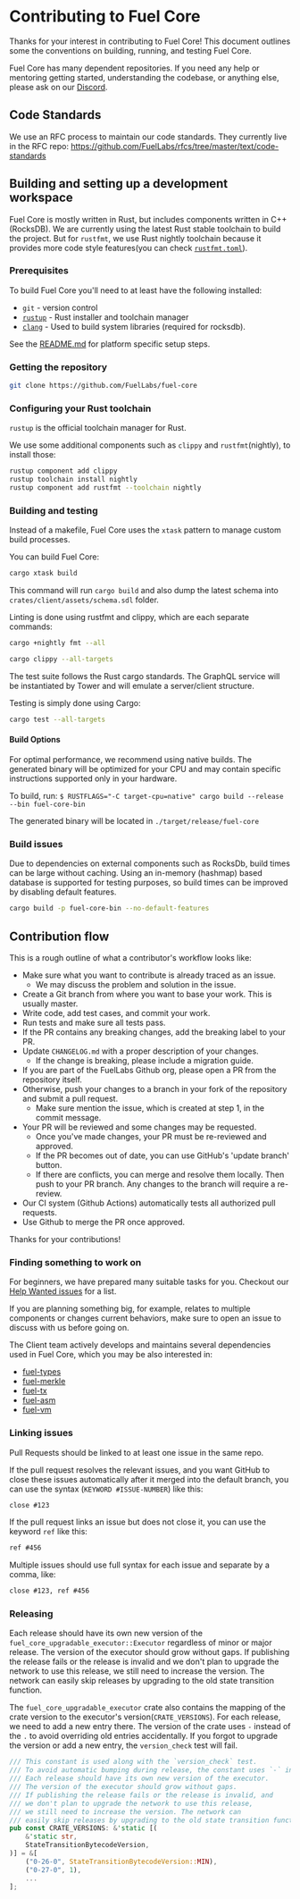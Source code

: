 # Contributing to Fuel Core

Thanks for your interest in contributing to Fuel Core! This document outlines some the conventions on building, running, and testing Fuel Core.

Fuel Core has many dependent repositories. If you need any help or mentoring getting started, understanding the codebase, or anything else, please ask on our [Discord](https://discord.gg/xfpK4Pe).

## Code Standards

We use an RFC process to maintain our code standards. They currently live in the RFC repo: <https://github.com/FuelLabs/rfcs/tree/master/text/code-standards>

## Building and setting up a development workspace

Fuel Core is mostly written in Rust, but includes components written in C++ (RocksDB).
We are currently using the latest Rust stable toolchain to build the project.
But for `rustfmt`, we use Rust nightly toolchain because it provides more code style features(you can check [`rustfmt.toml`](.rustfmt.toml)).

### Prerequisites

To build Fuel Core you'll need to at least have the following installed:

-   `git` - version control
-   [`rustup`](https://rustup.rs/) - Rust installer and toolchain manager
-   [`clang`](http://releases.llvm.org/download.html) - Used to build system libraries (required for rocksdb).

See the [README.md](README.md#system-requirements) for platform specific setup steps.

### Getting the repository

```sh
git clone https://github.com/FuelLabs/fuel-core
```

### Configuring your Rust toolchain

`rustup` is the official toolchain manager for Rust.

We use some additional components such as `clippy` and `rustfmt`(nightly), to install those:

```sh
rustup component add clippy
rustup toolchain install nightly
rustup component add rustfmt --toolchain nightly
```

### Building and testing

Instead of a makefile, Fuel Core uses the `xtask` pattern to manage custom build processes.

You can build Fuel Core:

```sh
cargo xtask build
```

This command will run `cargo build` and also dump the latest schema into `crates/client/assets/schema.sdl` folder.

Linting is done using rustfmt and clippy, which are each separate commands:

```sh
cargo +nightly fmt --all
```

```sh
cargo clippy --all-targets
```

The test suite follows the Rust cargo standards. The GraphQL service will be instantiated by
Tower and will emulate a server/client structure.

Testing is simply done using Cargo:

```sh
cargo test --all-targets
```

#### Build Options

For optimal performance, we recommend using native builds. The generated binary will be optimized for your CPU and may contain specific instructions supported only in your hardware.

To build, run:
`$ RUSTFLAGS="-C target-cpu=native" cargo build --release --bin fuel-core-bin`

The generated binary will be located in `./target/release/fuel-core`

### Build issues

Due to dependencies on external components such as RocksDb, build times can be large without caching.
Using an in-memory (hashmap) based database is supported for testing purposes, so build times can be improved by disabling
default features.

```sh
cargo build -p fuel-core-bin --no-default-features
```

## Contribution flow

This is a rough outline of what a contributor's workflow looks like:

-   Make sure what you want to contribute is already traced as an issue.
    -   We may discuss the problem and solution in the issue.
-   Create a Git branch from where you want to base your work. This is usually master.
-   Write code, add test cases, and commit your work.
-   Run tests and make sure all tests pass.
-   If the PR contains any breaking changes, add the breaking label to your PR.
-   Update `CHANGELOG.md` with a proper description of your changes.
    -   If the change is breaking, please include a migration guide.
-   If you are part of the FuelLabs Github org, please open a PR from the repository itself.
-   Otherwise, push your changes to a branch in your fork of the repository and submit a pull request.
    -   Make sure mention the issue, which is created at step 1, in the commit message.
-   Your PR will be reviewed and some changes may be requested.
    -   Once you've made changes, your PR must be re-reviewed and approved.
    -   If the PR becomes out of date, you can use GitHub's 'update branch' button.
    -   If there are conflicts, you can merge and resolve them locally. Then push to your PR branch.
        Any changes to the branch will require a re-review.
-   Our CI system (Github Actions) automatically tests all authorized pull requests.
-   Use Github to merge the PR once approved.

Thanks for your contributions!

### Finding something to work on

For beginners, we have prepared many suitable tasks for you. Checkout our [Help Wanted issues](https://github.com/FuelLabs/fuel-core/issues?q=is%3Aopen+is%3Aissue+label%3A%22help+wanted%22) for a list.

If you are planning something big, for example, relates to multiple components or changes current behaviors, make sure to open an issue to discuss with us before going on.

The Client team actively develops and maintains several dependencies used in Fuel Core, which you may be also interested in:

-   [fuel-types](https://github.com/FuelLabs/fuel-vm/tree/master/fuel-types)
-   [fuel-merkle](https://github.com/FuelLabs/fuel-vm/tree/master/fuel-merkle)
-   [fuel-tx](https://github.com/FuelLabs/fuel-vm/tree/master/fuel-tx)
-   [fuel-asm](https://github.com/FuelLabs/fuel-vm/tree/master/fuel-asm)
-   [fuel-vm](https://github.com/FuelLabs/fuel-vm/tree/master/fuel-vm)

### Linking issues

Pull Requests should be linked to at least one issue in the same repo.

If the pull request resolves the relevant issues, and you want GitHub to close these issues automatically after it merged into the default branch, you can use the syntax (`KEYWORD #ISSUE-NUMBER`) like this:

```md
close #123
```

If the pull request links an issue but does not close it, you can use the keyword `ref` like this:

```md
ref #456
```

Multiple issues should use full syntax for each issue and separate by a comma, like:

```md
close #123, ref #456
```

### Releasing

Each release should have its own new version of the `fuel_core_upgradable_executor::Executor` regardless of minor or major release. The version of the executor should grow without gaps.
If publishing the release fails or the release is invalid and
we don't plan to upgrade the network to use this release, 
we still need to increase the version. 
The network can easily skip releases by upgrading to the old state transition function.

The `fuel_core_upgradable_executor` crate also contains the mapping of the crate 
version to the executor's version(`CRATE_VERSIONS`). For each release, 
we need to add a new entry there. The version of the crate uses `-` instead 
of the `.` to avoid overriding old entries accidentally. 
If you forgot to upgrade the version or add a new entry, the `version_check` test will fail.

```rust
/// This constant is used along with the `version_check` test.
/// To avoid automatic bumping during release, the constant uses `-` instead of `.`.
/// Each release should have its own new version of the executor.
/// The version of the executor should grow without gaps.
/// If publishing the release fails or the release is invalid, and
/// we don't plan to upgrade the network to use this release,
/// we still need to increase the version. The network can
/// easily skip releases by upgrading to the old state transition function.
pub const CRATE_VERSIONS: &'static [(
    &'static str,
    StateTransitionBytecodeVersion,
)] = &[
    ("0-26-0", StateTransitionBytecodeVersion::MIN),
    ("0-27-0", 1),
    ...
];
```